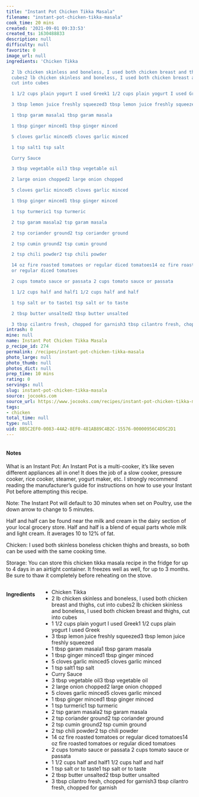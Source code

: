 ```yaml
---
title: "Instant Pot Chicken Tikka Masala"
filename: "instant-pot-chicken-tikka-masala"
cook_time: 20 mins
created: '2021-09-01 09:33:53'
created_ts: 1630488833
description: null
difficulty: null
favorite: 0
image_url: null
ingredients: 'Chicken Tikka

  2 lb chicken skinless and boneless, I used both chicken breast and thighs, cut into
  cubes2 lb chicken skinless and boneless, I used both chicken breast and thighs,
  cut into cubes

  1 1/2 cups plain yogurt I used Greek1 1/2 cups plain yogurt I used Greek

  3 tbsp lemon juice freshly squeezed3 tbsp lemon juice freshly squeezed

  1 tbsp garam masala1 tbsp garam masala

  1 tbsp ginger minced1 tbsp ginger minced

  5 cloves garlic minced5 cloves garlic minced

  1 tsp salt1 tsp salt

  Curry Sauce

  3 tbsp vegetable oil3 tbsp vegetable oil

  2 large onion chopped2 large onion chopped

  5 cloves garlic minced5 cloves garlic minced

  1 tbsp ginger minced1 tbsp ginger minced

  1 tsp turmeric1 tsp turmeric

  2 tsp garam masala2 tsp garam masala

  2 tsp coriander ground2 tsp coriander ground

  2 tsp cumin ground2 tsp cumin ground

  2 tsp chili powder2 tsp chili powder

  14 oz fire roasted tomatoes or regular diced tomatoes14 oz fire roasted tomatoes
  or regular diced tomatoes

  2 cups tomato sauce or passata 2 cups tomato sauce or passata

  1 1/2 cups half and half1 1/2 cups half and half

  1 tsp salt or to taste1 tsp salt or to taste

  2 tbsp butter unsalted2 tbsp butter unsalted

  3 tbsp cilantro fresh, chopped for garnish3 tbsp cilantro fresh, chopped for garnish'
intrash: 0
mine: null
name: Instant Pot Chicken Tikka Masala
p_recipe_id: 274
permalink: /recipes/instant-pot-chicken-tikka-masala
photo_large: null
photo_thumb: null
photos_dict: null
prep_time: 10 mins
rating: 0
servings: null
slug: instant-pot-chicken-tikka-masala
source: jocooks.com
source_url: https://www.jocooks.com/recipes/instant-pot-chicken-tikka-masala/
tags:
- chicken
total_time: null
type: null
uid: 8B5C2EF0-0083-44A2-8EF0-481AB89C4B2C-15576-00000956C4D5C2D1
---
```

<div class="large-8 medium-7 columns" id="writeup">		<div id="notes"><h4>Notes</h4>
<div class="box box-notes"><p>What is an Instant Pot: An Instant Pot is a multi-cooker, it’s like seven different appliances all in one! It does the job of a slow cooker, pressure cooker, rice cooker, steamer, yogurt maker, etc. I strongly recommend reading the manufacturer’s guide for instructions on how to use your Instant Pot before attempting this recipe.</p>
<p>Note: The Instant Pot will default to 30 minutes when set on Poultry, use the down arrow to change to 5 minutes.</p>
<p>Half and half can be found near the milk and cream in the dairy section of your local grocery store. Half and half is a blend of equal parts whole milk and light cream. It averages 10 to 12% of fat.</p>
<p>Chicken: I used both skinless boneless chicken thighs and breasts, so both can be used with the same cooking time.</p>
<p>Storage: You can store this chicken tikka masala recipe in the fridge for up to 4 days in an airtight container. It freezes well as well, for up to 3 months. Be sure to thaw it completely before reheating on the stove.</p>
</div></div>	</div><!-- #writeup -->
</div><!-- #row-one -->
<div class="row" id="row-two">	<div class="medium-4 small-5 columns" id="ingredients"><h4>Ingredients</h4><div class="box box-ingredients content"><ul>
<li>Chicken Tikka</li>
<li>2 lb chicken skinless and boneless, I used both chicken breast and thighs, cut into cubes2 lb chicken skinless and boneless, I used both chicken breast and thighs, cut into cubes</li>
<li>1 1/2 cups plain yogurt I used Greek1 1/2 cups plain yogurt I used Greek</li>
<li>3 tbsp lemon juice freshly squeezed3 tbsp lemon juice freshly squeezed</li>
<li>1 tbsp garam masala1 tbsp garam masala</li>
<li>1 tbsp ginger minced1 tbsp ginger minced</li>
<li>5 cloves garlic minced5 cloves garlic minced</li>
<li>1 tsp salt1 tsp salt</li>
<li>Curry Sauce</li>
<li>3 tbsp vegetable oil3 tbsp vegetable oil</li>
<li>2 large onion chopped2 large onion chopped</li>
<li>5 cloves garlic minced5 cloves garlic minced</li>
<li>1 tbsp ginger minced1 tbsp ginger minced</li>
<li>1 tsp turmeric1 tsp turmeric</li>
<li>2 tsp garam masala2 tsp garam masala</li>
<li>2 tsp coriander ground2 tsp coriander ground</li>
<li>2 tsp cumin ground2 tsp cumin ground</li>
<li>2 tsp chili powder2 tsp chili powder</li>
<li>14 oz fire roasted tomatoes or regular diced tomatoes14 oz fire roasted tomatoes or regular diced tomatoes</li>
<li>2 cups tomato sauce or passata 2 cups tomato sauce or passata</li>
<li>1 1/2 cups half and half1 1/2 cups half and half</li>
<li>1 tsp salt or to taste1 tsp salt or to taste</li>
<li>2 tbsp butter unsalted2 tbsp butter unsalted</li>
<li>3 tbsp cilantro fresh, chopped for garnish3 tbsp cilantro fresh, chopped for garnish</li>
</ul>
</div>	</div>	<div class="medium-6 small-7 columns" id="directions">	</div>